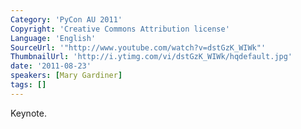 ```yaml
---
Category: 'PyCon AU 2011'
Copyright: 'Creative Commons Attribution license'
Language: 'English'
SourceUrl: '"http://www.youtube.com/watch?v=dstGzK_WIWk"'
ThumbnailUrl: 'http://i.ytimg.com/vi/dstGzK_WIWk/hqdefault.jpg'
date: '2011-08-23'
speakers: [Mary Gardiner]
tags: []
---
```

Keynote.

